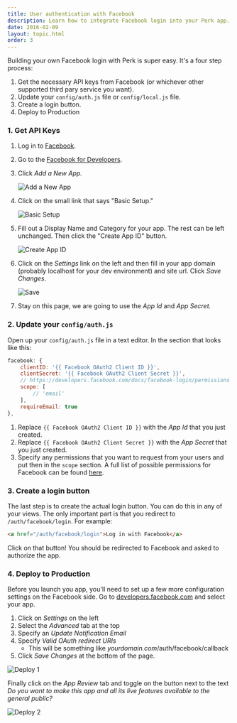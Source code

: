 ```yaml
---
title: User authentication with Facebook
description: Learn how to integrate Facebook login into your Perk app.
date: 2016-02-09
layout: topic.html
order: 3
---
```


Building your own Facebook login with Perk is super easy. It's a four step process:

1. Get the necessary API keys from Facebook (or whichever other supported third pary service you want).
1. Update your `config/auth.js` file or `config/local.js` file.
1. Create a login button.
1. Deploy to Production

### 1. Get API Keys

1. Log in to [Facebook](https://facebook.com).
2. Go to the [Facebook for Developers](https://developers.facebook.com/).
3. Click _Add a New App._
	
	![Add a New App](/assets/images/guides/user-auth-with-facebook/add-a-new-app.jpg)

4. Click on the small link that says "Basic Setup."

	![Basic Setup](/assets/images/guides/user-auth-with-facebook/basic-setup.jpg)

5. Fill out a Display Name and Category for your app. The rest can be left unchanged. Then click the "Create App ID" button.

	![Create App ID](/assets/images/guides/user-auth-with-facebook/create-app-id.jpg)

6. Click on the _Settings_ link on the left and then fill in your app domain (probably localhost for your dev environment) and site url. Click _Save Changes_.
	
	![Save](/assets/images/guides/user-auth-with-facebook/save.jpg)

7. Stay on this page, we are going to use the _App Id_ and _App Secret._

### 2. Update your `config/auth.js`

Open up your `config/auth.js` file in a text editor. In the section that looks like this:

```js
facebook: {
	clientID: '{{ Facebook OAuth2 Client ID }}',
	clientSecret: '{{ Facebook OAuth2 Client Secret }}',
	// https://developers.facebook.com/docs/facebook-login/permissions
	scope: [
		// 'email'
	],
	requireEmail: true
},
```

1. Replace `{{ Facebook OAuth2 Client ID }}` with the *App Id* that you just created.
1. Replace `{{ Facebook OAuth2 Client Secret }}` with the *App Secret* that you just created.
1. Specify any permissions that you want to request from your users and put then in the `scope` section. A full list of possible permissions for Facebook can be found [here](https://developers.facebook.com/docs/facebook-login/permissions).

### 3. Create a login button

The last step is to create the actual login button. You can do this in any of your views. The only important part is that you redirect to `/auth/facebook/login`. For example:

```html
<a href="/auth/facebook/login">Log in with Facebook</a>
```

Click on that button! You should be redirected to Facebook and asked to authorize the app.

### 4. Deploy to Production

Before you launch you app, you'll need to set up a few more configuration settings on the Facebook side. Go to [developers.facebook.com](https://developers.facebook.com) and select your app.

1. Click on _Settings_ on the left
1. Select the _Advanced_ tab at the top
1. Specify an _Update Notification Email_
1. Specify _Valid OAuth redirect URIs_
	* This will be something like _yourdomain.com_/auth/facebook/callback
1. Click _Save Changes_ at the bottom of the page.

![Deploy 1](/assets/images/guides/user-auth-with-facebook/deploy1.jpg)

Finally click on the _App Review_ tab and toggle on the button next to the text _Do you want to make this app and all its live features available to the general public?_

![Deploy 2](/assets/images/guides/user-auth-with-facebook/deploy1.jpg)


